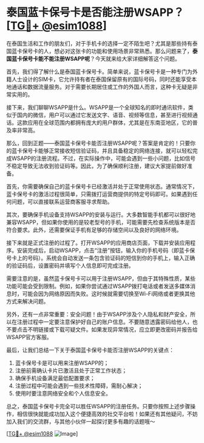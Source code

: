 # 泰国蓝卡保号卡是否能注册WSAPP？[[TG💪+ @esim1088](https://t.me/s/esim1088)]

在泰国生活和工作的朋友们，对于手机卡的选择一定不陌生吧？尤其是那些持有泰国蓝卡保号卡的人，想必对这张卡的功能和使用场景非常熟悉。那么问题来了，**泰国蓝卡保号卡能不能注册WSAPP呢**？今天就来给大家详细解答这个问题。

首先，我们得了解什么是泰国蓝卡保号卡。简单来说，蓝卡保号卡是一种专门为外籍人士设计的SIM卡，它允许持有者在泰国保留原有的国际号码，同时还能享受本地通话和数据流量服务。对于需要长期居住或工作的外国人而言，这种卡无疑是非常实用的。

接下来，我们聊聊WSAPP是什么。WSAPP是一个全球知名的即时通讯软件，类似于国内的微信，用户可以通过它发送文字、语音、视频等信息，甚至进行视频通话。这款应用在全球范围内都拥有庞大的用户群体，尤其是在东南亚地区，它的普及率非常高。

那么，回到正题——泰国蓝卡保号卡能否注册WSAPP呢？答案是肯定的！只要你的蓝卡保号卡能够正常接收短信验证码，并且具备稳定的网络连接，就可以轻松完成WSAPP的注册流程。不过，在实际操作中，可能会遇到一些小问题，比如信号不稳定导致无法收到验证码等。因此，为了确保顺利注册，建议大家提前做好准备。

首先，你需要确保自己的蓝卡保号卡已经激活并处于正常使用状态。通常情况下，蓝卡保号卡的激活过程很简单，只需拨打运营商提供的特定号码即可。如果遇到任何问题，可以直接联系运营商客服寻求帮助。

其次，要确保手机设备支持WSAPP的安装与运行。大多数智能手机都可以很好地兼容WSAPP，但如果你使用的是较老型号的手机，可能需要先检查系统版本是否符合要求。此外，还需要保证手机有足够的存储空间以及良好的网络环境。

接下来就是正式注册的过程了。打开WSAPP的应用商店页面，下载并安装应用程序。安装完成后，启动WSAPP，点击“注册”按钮，输入你的手机号码（即蓝卡保号卡上的号码）。系统会自动发送一条包含验证码的短信到你的手机上，输入正确的验证码后，设置密码并填写个人信息即可完成注册。

需要注意的是，虽然蓝卡保号卡可以用于注册WSAPP，但由于其特殊性质，某些功能可能会受到限制。例如，如果你尝试通过WSAPP拨打电话或者发送多媒体消息时，可能会因为网络原因而失败。这时候就需要切换至Wi-Fi网络或者更换其他方式来解决问题。

另外，还有一点非常重要：安全问题！由于WSAPP涉及个人隐私和财产安全，所以在注册过程中一定要注意保护好自己的账户信息。不要随意透露密码给他人，也不要点击不明链接或下载可疑文件。如果发现异常情况，应立即更改密码并报告给WSAPP官方客服。

最后，让我们总结一下关于泰国蓝卡保号卡能否注册WSAPP的关键点：

1. 蓝卡保号卡是可以用来注册WSAPP的；
2. 注册前需确认卡片已激活且处于正常工作状态；
3. 确保手机设备满足最低配置要求；
4. 注册过程中可能会遇到一些技术性障碍，需耐心解决；
5. 使用时要注意网络安全和个人信息安全。

总之，泰国蓝卡保号卡完全可以胜任WSAPP的注册任务。只要你按照上述步骤操作，相信很快就能成功加入这个便捷高效的社交平台啦！如果还有其他疑问，不妨加入我们的交流群，与其他小伙伴一起探讨更多有趣的话题哦～

[[TG💪+ @esim1088](https://t.me/s/esim1088) ![Image](https://i.postimg.cc/4NQfJmqS/Snipaste-2025-05-13-00-14-12.png)]
